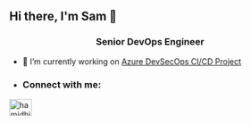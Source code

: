 ## Hi there, I'm Sam 👋
<h3 align="center"> Senior DevOps Engineer</h3>

- 🔭 I’m currently working on [Azure DevSecOps CI/CD Project](https://github.com/SamNwangwu/Azure-DevSecOps-Project)

- <h3 align="left">Connect with me:</h3>
<p align="left">
<a href="[https://linkedin.com/in/hamidhirsi](https://www.linkedin.com/in/samuel-nwangwu/)" target="blank"><img align="center" src="https://raw.githubusercontent.com/rahuldkjain/github-profile-readme-generator/master/src/images/icons/Social/linked-in-alt.svg" alt="hamidhirsi" height="30" width="40" /></a>
</p>


<!--
**SamNwangwu/samnwangwu** is a ✨ _special_ ✨ repository because its `README.md` (this file) appears on your GitHub profile.

Here are some ideas to get you started:


- 🌱 I’m currently learning ...
- 👯 I’m looking to collaborate on ...
- 🤔 I’m looking for help with ...
- 💬 Ask me about ...
- 📫 How to reach me: ...
- 😄 Pronouns: ...
- ⚡ Fun fact: ...
-->
